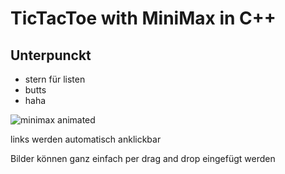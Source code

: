 TicTacToe with MiniMax in C++
=================



## Unterpunckt

* stern für listen
* butts
* haha

![minimax animated](https://user-images.githubusercontent.com/105810795/191184028-6cf81603-61af-4a84-bfd7-f9d000e37150.gif)

links werden automatisch anklickbar

Bilder können ganz einfach per drag and drop eingefügt werden
